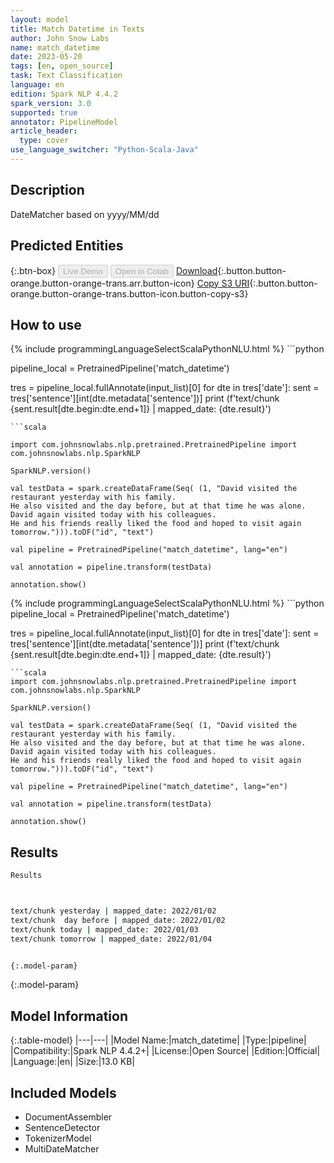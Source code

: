 ```yaml
---
layout: model
title: Match Datetime in Texts
author: John Snow Labs
name: match_datetime
date: 2023-05-20
tags: [en, open_source]
task: Text Classification
language: en
edition: Spark NLP 4.4.2
spark_version: 3.0
supported: true
annotator: PipelineModel
article_header:
  type: cover
use_language_switcher: "Python-Scala-Java"
---
```


## Description

DateMatcher based on yyyy/MM/dd

## Predicted Entities



{:.btn-box}
<button class="button button-orange" disabled>Live Demo</button>
<button class="button button-orange" disabled>Open in Colab</button>
[Download](https://s3.amazonaws.com/auxdata.johnsnowlabs.com/public/models/match_datetime_en_4.4.2_3.0_1684624920994.zip){:.button.button-orange.button-orange-trans.arr.button-icon}
[Copy S3 URI](s3://auxdata.johnsnowlabs.com/public/models/match_datetime_en_4.4.2_3.0_1684624920994.zip){:.button.button-orange.button-orange-trans.button-icon.button-copy-s3}

## How to use

<div class="tabs-box" markdown="1">
{% include programmingLanguageSelectScalaPythonNLU.html %}
```python

pipeline_local = PretrainedPipeline('match_datetime')

tres = pipeline_local.fullAnnotate(input_list)[0]
for dte in tres['date']:
    sent = tres['sentence'][int(dte.metadata['sentence'])]
    print (f'text/chunk {sent.result[dte.begin:dte.end+1]} | mapped_date: {dte.result}')
```
```scala

import com.johnsnowlabs.nlp.pretrained.PretrainedPipeline import com.johnsnowlabs.nlp.SparkNLP

SparkNLP.version()

val testData = spark.createDataFrame(Seq( (1, "David visited the restaurant yesterday with his family. 
He also visited and the day before, but at that time he was alone.
David again visited today with his colleagues.
He and his friends really liked the food and hoped to visit again tomorrow."))).toDF("id", "text")

val pipeline = PretrainedPipeline("match_datetime", lang="en")

val annotation = pipeline.transform(testData)

annotation.show()
```
</div>

<div class="tabs-box" markdown="1">
{% include programmingLanguageSelectScalaPythonNLU.html %}
```python
pipeline_local = PretrainedPipeline('match_datetime')

tres = pipeline_local.fullAnnotate(input_list)[0]
for dte in tres['date']:
    sent = tres['sentence'][int(dte.metadata['sentence'])]
    print (f'text/chunk {sent.result[dte.begin:dte.end+1]} | mapped_date: {dte.result}')
```
```scala
import com.johnsnowlabs.nlp.pretrained.PretrainedPipeline import com.johnsnowlabs.nlp.SparkNLP

SparkNLP.version()

val testData = spark.createDataFrame(Seq( (1, "David visited the restaurant yesterday with his family. 
He also visited and the day before, but at that time he was alone.
David again visited today with his colleagues.
He and his friends really liked the food and hoped to visit again tomorrow."))).toDF("id", "text")

val pipeline = PretrainedPipeline("match_datetime", lang="en")

val annotation = pipeline.transform(testData)

annotation.show()
```
</div>

## Results

```bash
Results



text/chunk yesterday | mapped_date: 2022/01/02
text/chunk  day before | mapped_date: 2022/01/02
text/chunk today | mapped_date: 2022/01/03
text/chunk tomorrow | mapped_date: 2022/01/04


{:.model-param}
```

{:.model-param}
## Model Information

{:.table-model}
|---|---|
|Model Name:|match_datetime|
|Type:|pipeline|
|Compatibility:|Spark NLP 4.4.2+|
|License:|Open Source|
|Edition:|Official|
|Language:|en|
|Size:|13.0 KB|

## Included Models

- DocumentAssembler
- SentenceDetector
- TokenizerModel
- MultiDateMatcher